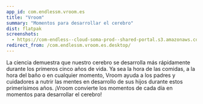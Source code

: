 ```yaml
---
app_id: com.endlessm.vroom.es
title: "Vroom"
summary: "Momentos para desarrollar el cerebro"
dist: flatpak
screenshots:
  - https://com-endless--cloud-soma-prod--shared-portal.s3.amazonaws.com/app118.screenshots.d1dff609-68c1-471d-9ea1-d6761639eb14.jpg
redirect_from: /com.endlessm.vroom.es.desktop/
---
```


<p>La ciencia demuestra que nuestro cerebro se desarrolla más rápidamente durante los primeros cinco años de vida. Ya sea la hora de las comidas, a la hora del baño o en cualquier momento, Vroom ayuda a los padres y cuidadores a nutrir las mentes en desarrollo de sus hijos durante estos primerísimos años. ¡Vroom convierte los momentos de cada día en momentos para desarrollar el cerebro!</p>